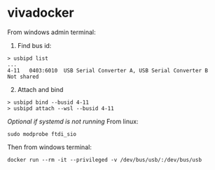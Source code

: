 # vivadocker

From windows admin terminal:

1. Find bus id:
```
> usbipd list
...
4-11   0403:6010  USB Serial Converter A, USB Serial Converter B                Not shared
```

2. Attach and bind
```
> usbipd bind --busid 4-11
> usbipd attach --wsl --busid 4-11
```

*Optional if systemd is not running* From linux:
```
sudo modprobe ftdi_sio
```

Then from windows terminal:

```
docker run --rm -it --privileged -v /dev/bus/usb/:/dev/bus/usb
```

